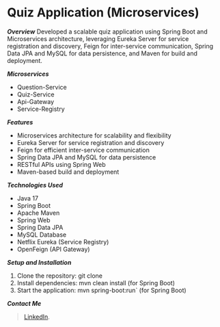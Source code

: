 # Quiz Application (Microservices)

**_Overview_**
Developed a scalable quiz application using Spring Boot and Microservices architecture, leveraging Eureka Server for service registration and discovery, Feign for inter-service communication, Spring Data JPA and MySQL for data persistence, and Maven for build and deployment.         

**_Microservices_**
- Question-Service
- Quiz-Service
- Api-Gateway
- Service-Registry

**_Features_**
- Microservices architecture for scalability and flexibility
- Eureka Server for service registration and discovery
- Feign for efficient inter-service communication
- Spring Data JPA and MySQL for data persistence
- RESTful APIs using Spring Web
- Maven-based build and deployment

**_Technologies Used_**
- Java 17
- Spring Boot
- Apache Maven
- Spring Web
- Spring Data JPA
- MySQL Database
- Netflix Eureka (Service Registry)
- OpenFeign (API Gateway)

**_Setup and Installation_**
1. Clone the repository: git clone
2. Install dependencies:
   mvn clean install (for Spring Boot)
3. Start the application:
    mvn spring-boot:run` (for Spring Boot)

**_Contact Me_**
> [LinkedIn](https://www.linkedin.com/in/https://www.linkedin.com/in/jayachandran-s-in).
